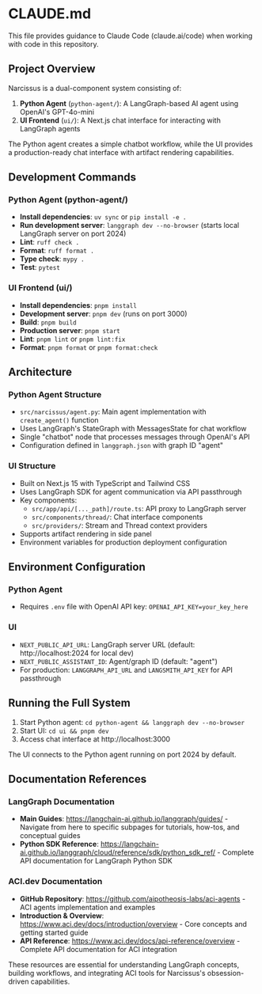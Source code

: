 # CLAUDE.md

This file provides guidance to Claude Code (claude.ai/code) when working with code in this repository.

## Project Overview

Narcissus is a dual-component system consisting of:
1. **Python Agent** (`python-agent/`): A LangGraph-based AI agent using OpenAI's GPT-4o-mini
2. **UI Frontend** (`ui/`): A Next.js chat interface for interacting with LangGraph agents

The Python agent creates a simple chatbot workflow, while the UI provides a production-ready chat interface with artifact rendering capabilities.

## Development Commands

### Python Agent (python-agent/)
- **Install dependencies**: `uv sync` or `pip install -e .`
- **Run development server**: `langgraph dev --no-browser` (starts local LangGraph server on port 2024)
- **Lint**: `ruff check .`
- **Format**: `ruff format .`
- **Type check**: `mypy .`
- **Test**: `pytest`

### UI Frontend (ui/)
- **Install dependencies**: `pnpm install`
- **Development server**: `pnpm dev` (runs on port 3000)
- **Build**: `pnpm build`
- **Production server**: `pnpm start`
- **Lint**: `pnpm lint` or `pnpm lint:fix`
- **Format**: `pnpm format` or `pnpm format:check`

## Architecture

### Python Agent Structure
- `src/narcissus/agent.py`: Main agent implementation with `create_agent()` function
- Uses LangGraph's StateGraph with MessagesState for chat workflow
- Single "chatbot" node that processes messages through OpenAI's API
- Configuration defined in `langgraph.json` with graph ID "agent"

### UI Structure
- Built on Next.js 15 with TypeScript and Tailwind CSS
- Uses LangGraph SDK for agent communication via API passthrough
- Key components:
  - `src/app/api/[..._path]/route.ts`: API proxy to LangGraph server
  - `src/components/thread/`: Chat interface components
  - `src/providers/`: Stream and Thread context providers
- Supports artifact rendering in side panel
- Environment variables for production deployment configuration

## Environment Configuration

### Python Agent
- Requires `.env` file with OpenAI API key: `OPENAI_API_KEY=your_key_here`

### UI
- `NEXT_PUBLIC_API_URL`: LangGraph server URL (default: http://localhost:2024 for local dev)
- `NEXT_PUBLIC_ASSISTANT_ID`: Agent/graph ID (default: "agent")
- For production: `LANGGRAPH_API_URL` and `LANGSMITH_API_KEY` for API passthrough

## Running the Full System

1. Start Python agent: `cd python-agent && langgraph dev --no-browser`
2. Start UI: `cd ui && pnpm dev`
3. Access chat interface at http://localhost:3000

The UI connects to the Python agent running on port 2024 by default.

## Documentation References

### LangGraph Documentation
- **Main Guides**: https://langchain-ai.github.io/langgraph/guides/ - Navigate from here to specific subpages for tutorials, how-tos, and conceptual guides
- **Python SDK Reference**: https://langchain-ai.github.io/langgraph/cloud/reference/sdk/python_sdk_ref/ - Complete API documentation for LangGraph Python SDK

### ACI.dev Documentation
- **GitHub Repository**: https://github.com/aipotheosis-labs/aci-agents - ACI agents implementation and examples
- **Introduction & Overview**: https://www.aci.dev/docs/introduction/overview - Core concepts and getting started guide
- **API Reference**: https://www.aci.dev/docs/api-reference/overview - Complete API documentation for ACI integration

These resources are essential for understanding LangGraph concepts, building workflows, and integrating ACI tools for Narcissus's obsession-driven capabilities.